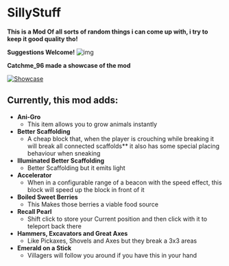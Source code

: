 # SillyStuff
**This is a Mod Of all sorts of random things i can come up with, i try to keep it good quality tho!**

**Suggestions Welcome!**
![img](https://i.imgur.com/j4kKNt3.jpg "SillyStuff")

**Catchme_96 made a showcase of the mod**

[![Showcase](https://img.youtube.com/vi/ugWOxxAKzE0/0.jpg)](https://www.youtube.com/watch?v=ugWOxxAKzE0 "Showcase")
##  Currently, this mod adds:
- **Ani-Gro**
    - This item allows you to grow animals instantly
- **Better Scaffolding**
    - A cheap block that, when the player is crouching while breaking it will break all connected scaffolds** it also has some special placing behaviour when sneaking
- **Illuminated Better Scaffolding**
    - Better Scaffolding but it emits light
- **Accelerator**
    - When in a configurable range of a beacon with the speed effect, this block will speed up the block in front of it
- **Boiled Sweet Berries**
    - This Makes those berries a viable food source
- **Recall Pearl**
    - Shift click to store your Current position and then click with it to teleport back there
- **Hammers, Excavators and Great Axes**
    - Like Pickaxes, Shovels and Axes but they break a 3x3 areas
- **Emerald on a Stick**
    - Villagers will follow you around if you have this in your hand